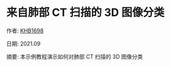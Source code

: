 # 来自肺部 CT 扫描的 3D 图像分类
作者: [KHB1698](https://github.com/KHB1698)

日期: 2021.09

摘要: 本示例教程演示如何对肺部 CT 扫描的 3D 图像分类


